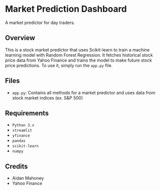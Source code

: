 # Market Prediction Dashboard
A market predictor for day traders.
## Overview
This is a stock market predictor that uses Scikit-learn to train a machine learning model with Random Forest Regression. It fetches historical stock price data from Yahoo Finance and trains the model to make future stock price predictions. To use it, simply run the `app.py` file.
## Files
- `app.py`: Contains all methods for a market predictor and uses data from stock market indices (ex. S&P 500)
## Requirements
- `Python 3.x`
- `streamlit`
- `yfinance`
- `pandas`
- `scikit-learn`
- `numpy`
## Credits
- Aidan Mahoney
- Yahoo Finance
